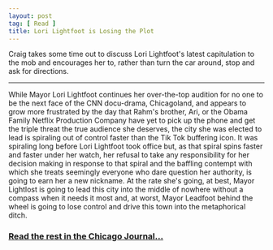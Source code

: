 ```yaml
---
layout: post
tag: [ Read ]
title: Lori Lightfoot is Losing the Plot
---
```


Craig takes some time out to discuss Lori Lightfoot's latest capitulation to the mob and encourages her to, rather than turn the car around, stop and ask for directions.

---

While Mayor Lori Lightfoot continues her over-the-top audition for no one to be the next face of the CNN docu-drama, Chicagoland, and appears to grow more frustrated by the day that Rahm's brother, Ari, or the Obama Family Netflix Production Company have yet to pick up the phone and get the triple threat the true audience she deserves, the city she was elected to lead is spiraling out of control faster than the Tik Tok buffering icon. It was spiraling long before Lori Lightfoot took office but, as that spiral spins faster and faster under her watch, her refusal to take any responsibility for her decision making in response to that spiral and the baffling contempt with which she treats seemingly everyone who dare question her authority, is going to earn her a new nickname. At the rate she's going, at best, Mayor Lightlost is going to lead this city into the middle of nowhere without a compass when it needs it most and, at worst, Mayor Leadfoot behind the wheel is going to lose control and drive this town into the metaphorical ditch.

<h3><a href="https://www.chicagojournal.com/lori-lightfoot-is-losing-the-plot">Read the rest in the Chicago Journal...</a></h3>

<br/>
